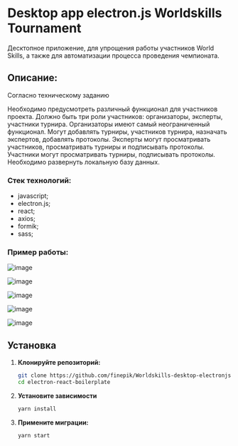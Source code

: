 # Desktop app electron.js Worldskills Tournament
Десктопное приложение, для упрощения работы участников World Skills, а также для автоматизации процесса проведения чемпионата. 

## Описание:

Согласно техническому заданию

Необходимо предусмотреть различный функционал для участников проекта. Должно быть три роли участников: организаторы, эксперты, участники турнира. Организаторы имеют самый неограниченный функционал. Могут добавлять турниры, участников турнира, назначать экспертов, добавлять протоколы. Эксперты могут просматривать участников, просматривать турниры и подписывать протоколы. Участники могут просматривать турниры, подписывать протоколы. 
Необходимо развернуть локальную базу данных.

### Стек технологий:
- javascript;
- electron.js;
- react;
- axios;
- formik;
- sass;

### Пример работы:

![image](https://github.com/user-attachments/assets/753bf67f-7236-494b-b325-7015c2a40bbf)

![image](https://github.com/user-attachments/assets/18a05010-7494-444a-b37b-54c525192503)

![image](https://github.com/user-attachments/assets/a0f6bb11-4ce0-4fb3-bce4-2406de2b02e0)

![image](https://github.com/user-attachments/assets/8efccc7a-eb48-4aa9-bae2-11d753d83822)

![image](https://github.com/user-attachments/assets/80110ecd-20e0-4ab3-843e-ce27ef761f56)


## Установка

1. **Клонируйте репозиторий:**

   ```bash
   git clone https://github.com/finepik/Worldskills-desktop-electronjs.git
   cd electron-react-boilerplate
   ```
2. **Установите зависимости**
    ```bash
    yarn install
    ```
3. **Примените миграции:**
    ```bash
    yarn start
    ```
